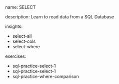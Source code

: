 name: SELECT

description: Learn to read data from a SQL Database

insights:
  - select-all
  - select-cols
  - select-where

exercises:
  - sql-practice-select-1
  - sql-practice-select-1
  - sql-practice-where-comparison
